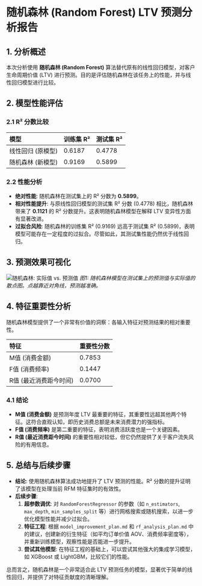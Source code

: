 # 随机森林 (Random Forest) LTV 预测分析报告

## 1. 分析概述

本次分析使用 **随机森林 (Random Forest)** 算法替代原有的线性回归模型，对客户生命周期价值 (LTV) 进行预测。目的是评估随机森林在该任务上的性能，并与线性回归模型进行比较。

## 2. 模型性能评估

### 2.1 R² 分数比较

| 模型 | 训练集 R² | 测试集 R² |
| :--- | :--- | :--- |
| 线性回归 (原模型) | 0.6187 | 0.4778 |
| 随机森林 (新模型) | 0.9169 | 0.5899 |

### 2.2 性能分析

*   **绝对性能**: 随机森林在测试集上的 R² 分数为 **0.5899**。
*   **相对性能提升**: 与原线性回归模型的测试集 R² 分数 (0.4778) 相比，随机森林带来了 **0.1121** 的 R² 分数提升。这表明随机森林模型在解释 LTV 变异性方面有显著改进。
*   **过拟合风险**: 随机森林的训练集 R² (0.9169) 远高于测试集 R² (0.5899)，表明模型可能存在一定程度的过拟合。尽管如此，其测试集性能仍然优于线性回归。

## 3. 预测效果可视化

![随机森林: 实际值 vs. 预测值](random_forest_prediction_plot.png)
*图1: 随机森林模型在测试集上的预测值与实际值的散点图。点越靠近对角线，预测越准确。*

## 4. 特征重要性分析

随机森林模型提供了一个非常有价值的洞察：各输入特征对预测结果的相对重要性。

| 特征 | 重要性分数 |
| :--- | :--- |
| M值 (消费金额) | 0.7853 |
| F值 (消费频率) | 0.1447 |
| R值 (最近消费距今时间) | 0.0700 |

### 4.1 结论

*   **M值 (消费金额)** 是预测年度 LTV 最重要的特征，其重要性远超其他两个特征。这符合直观认知，即历史消费总额是未来消费潜力的强指标。
*   **F值 (消费频率)** 是第二重要的特征，表明消费活跃度也是一个关键因素。
*   **R值 (最近消费距今时间)** 的重要性相对较低，但它仍然提供了关于客户流失风险的有用信息。

## 5. 总结与后续步骤

*   **结论**: 使用随机森林算法成功地提升了 LTV 预测的性能。R² 分数的提升证明了该模型在处理当前 RFM 特征集时的有效性。
*   **后续步骤**:
    1.  **超参数调优**: 对 `RandomForestRegressor` 的参数（如 `n_estimators`, `max_depth`, `min_samples_split` 等）进行网格搜索或随机搜索，以进一步优化模型性能并减少过拟合。
    2.  **特征工程**: 根据 `model_improvement_plan.md` 和 `rf_analysis_plan.md` 中的建议，创建新的衍生特征（如平均订单价值 AOV、消费频率密度等），并重新训练模型，观察性能是否能进一步提升。
    3.  **尝试其他模型**: 在特征工程的基础上，可以尝试其他强大的集成学习模型，如 XGBoost 或 LightGBM，比较它们的性能。

总而言之，随机森林是一个非常适合此 LTV 预测任务的模型，显著优于简单的线性回归，并提供了对特征贡献度的清晰理解。